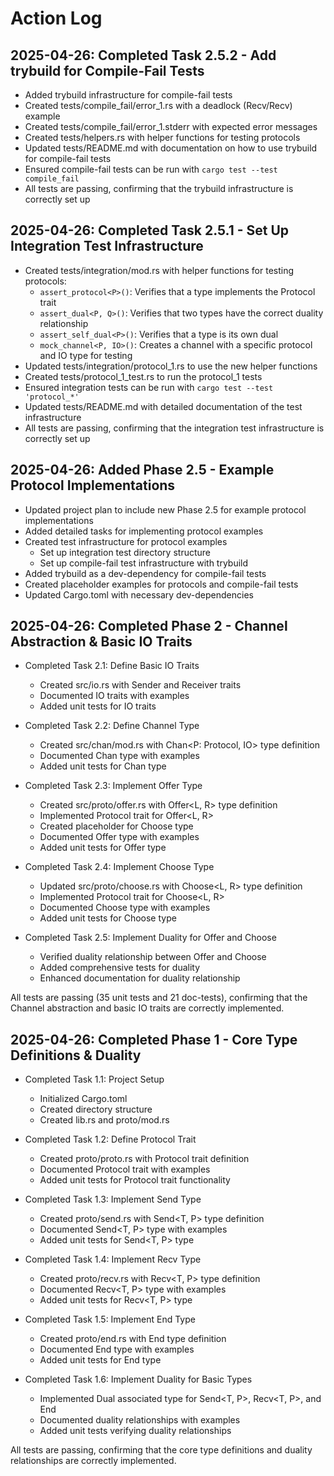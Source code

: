 # Action Log

## 2025-04-26: Completed Task 2.5.2 - Add trybuild for Compile-Fail Tests

- Added trybuild infrastructure for compile-fail tests
- Created tests/compile_fail/error_1.rs with a deadlock (Recv/Recv) example
- Created tests/compile_fail/error_1.stderr with expected error messages
- Created tests/helpers.rs with helper functions for testing protocols
- Updated tests/README.md with documentation on how to use trybuild for compile-fail tests
- Ensured compile-fail tests can be run with `cargo test --test compile_fail`
- All tests are passing, confirming that the trybuild infrastructure is correctly set up

## 2025-04-26: Completed Task 2.5.1 - Set Up Integration Test Infrastructure

- Created tests/integration/mod.rs with helper functions for testing protocols:
  - `assert_protocol<P>()`: Verifies that a type implements the Protocol trait
  - `assert_dual<P, Q>()`: Verifies that two types have the correct duality relationship
  - `assert_self_dual<P>()`: Verifies that a type is its own dual
  - `mock_channel<P, IO>()`: Creates a channel with a specific protocol and IO type for testing
- Updated tests/integration/protocol_1.rs to use the new helper functions
- Created tests/protocol_1_test.rs to run the protocol_1 tests
- Ensured integration tests can be run with `cargo test --test 'protocol_*'`
- Updated tests/README.md with detailed documentation of the test infrastructure
- All tests are passing, confirming that the integration test infrastructure is correctly set up

## 2025-04-26: Added Phase 2.5 - Example Protocol Implementations

- Updated project plan to include new Phase 2.5 for example protocol implementations
- Added detailed tasks for implementing protocol examples
- Created test infrastructure for protocol examples
  - Set up integration test directory structure
  - Set up compile-fail test infrastructure with trybuild
- Added trybuild as a dev-dependency for compile-fail tests
- Created placeholder examples for protocols and compile-fail tests
- Updated Cargo.toml with necessary dev-dependencies

## 2025-04-26: Completed Phase 2 - Channel Abstraction & Basic IO Traits

- Completed Task 2.1: Define Basic IO Traits
  - Created src/io.rs with Sender<T> and Receiver<T> traits
  - Documented IO traits with examples
  - Added unit tests for IO traits

- Completed Task 2.2: Define Channel Type
  - Created src/chan/mod.rs with Chan<P: Protocol, IO> type definition
  - Documented Chan type with examples
  - Added unit tests for Chan type

- Completed Task 2.3: Implement Offer Type
  - Created src/proto/offer.rs with Offer<L, R> type definition
  - Implemented Protocol trait for Offer<L, R>
  - Created placeholder for Choose type
  - Documented Offer type with examples
  - Added unit tests for Offer type

- Completed Task 2.4: Implement Choose Type
  - Updated src/proto/choose.rs with Choose<L, R> type definition
  - Implemented Protocol trait for Choose<L, R>
  - Documented Choose type with examples
  - Added unit tests for Choose type

- Completed Task 2.5: Implement Duality for Offer and Choose
  - Verified duality relationship between Offer and Choose
  - Added comprehensive tests for duality
  - Enhanced documentation for duality relationship

All tests are passing (35 unit tests and 21 doc-tests), confirming that the Channel abstraction and basic IO traits are correctly implemented.

## 2025-04-26: Completed Phase 1 - Core Type Definitions & Duality

- Completed Task 1.1: Project Setup
  - Initialized Cargo.toml
  - Created directory structure
  - Created lib.rs and proto/mod.rs

- Completed Task 1.2: Define Protocol Trait
  - Created proto/proto.rs with Protocol trait definition
  - Documented Protocol trait with examples
  - Added unit tests for Protocol trait functionality

- Completed Task 1.3: Implement Send Type
  - Created proto/send.rs with Send<T, P> type definition
  - Documented Send<T, P> type with examples
  - Added unit tests for Send<T, P> type

- Completed Task 1.4: Implement Recv Type
  - Created proto/recv.rs with Recv<T, P> type definition
  - Documented Recv<T, P> type with examples
  - Added unit tests for Recv<T, P> type

- Completed Task 1.5: Implement End Type
  - Created proto/end.rs with End type definition
  - Documented End type with examples
  - Added unit tests for End type

- Completed Task 1.6: Implement Duality for Basic Types
  - Implemented Dual associated type for Send<T, P>, Recv<T, P>, and End
  - Documented duality relationships with examples
  - Added unit tests verifying duality relationships

All tests are passing, confirming that the core type definitions and duality relationships are correctly implemented.